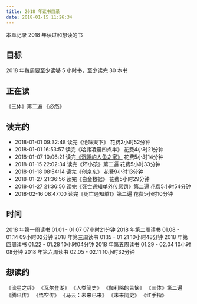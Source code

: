 ```yaml
---
title: 2018 年读书目录
date: 2018-01-15 11:26:34
---
```


本章记录 2018 年读过和想读的书

## 目标
2018 年每周要至少读够 5 小时书，至少读完 30 本书


## 正在读
《三体》第二遍
《必然》

## 读完的
- 2018-01-01 09:32:48 读完《绝味天下》          花费2小时52分钟
- 2018-01-01 16:53:57 读完《哈弗凌晨四点半》    花费4小时21分钟
- 2018-01-07 10:06:21 读完[《沉睡的人鱼之家》](/2018/01/07/chenshuiderenyuzhijia/)    花费5小时14分钟
- 2018-01-15 22:02:34 读完《坏小孩》第二遍      花费5小时33分钟
- 2018-01-18 08:54:14 读完《创京东》            花费9小时13分钟
- 2018-01-27 21:36:56 读完《白金数据》          花费5小时29分钟
- 2018-01-27 21:36:56 读完《死亡通知单外传惩罚》第二遍          花费5小时54分钟
- 2018-02-16 08:47:00 读完《死亡通知单1》第二遍 花费5小时10分钟

## 时间
2018 年第一周读书 01.01 - 01.07 07小时21分钟
2018 年第二周读书 01.08 - 01.14 09小时02分钟
2018 年第三周读书 01.15 - 01.21 10小时48分钟
2018 年第四周读书 01.22 - 01.28 10小时04分钟
2018 年第五周读书 01.29 - 02.04 10小时08分钟
2018 年第六周读书 02.05 - 02.11 10小时32分钟


## 想读的
《流星之绊》
《瓦尔登湖》
《人类简史》
《伽利略的苦恼》
《三体》第二遍
《腾讯传》
《悟空传》
《马云：未来已来》
《未来简史》
《红手指》

